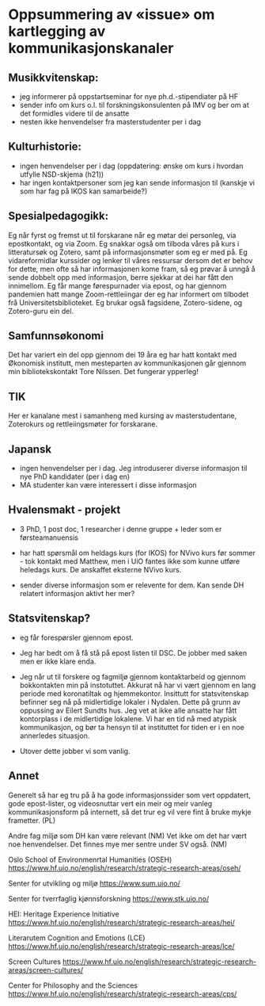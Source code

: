 # Oppsummering av «issue» om kartlegging av kommunikasjonskanaler

## Musikkvitenskap:

- jeg informerer på oppstartseminar for nye ph.d.-stipendiater på HF
- sender info om kurs o.l. til forskningskonsulenten på IMV og ber om at det formidles videre til de ansatte
- nesten ikke henvendelser fra masterstudenter per i dag

## Kulturhistorie:

- ingen henvendelser per i dag (oppdatering: ønske om kurs i hvordan utfylle NSD-skjema (h21))
- har ingen kontaktpersoner som jeg kan sende informasjon til (kanskje vi som har fag på IKOS kan samarbeide?)

## Spesialpedagogikk:

Eg når fyrst og fremst ut til forskarane når eg møtar dei personleg, via epostkontakt, og via Zoom. Eg snakkar også om tilboda våres på kurs i litteratursøk og Zotero, samt på informasjonsmøter som eg er med på. Eg vidareformidlar kurssider og lenker til våres ressursar dersom det er behov for dette, men ofte så har informasjonen kome fram, så eg prøvar å unngå å sende dobbelt opp med informasjon, berre sjekkar at dei har fått den innimellom. Eg får mange førespurnader via epost, og har gjennom pandemien hatt mange Zoom-rettleiingar der eg har informert om tilbodet frå Universitetsbiblioteket. Eg brukar også fagsidene, Zotero-sidene, og Zotero-guru ein del.

## Samfunnsøkonomi

Det har variert ein del opp gjennom dei 19 åra eg har hatt kontakt med Økonomisk institutt, men mesteparten av kommunikasjonen går gjennom min bibliotekskontakt Tore Nilssen. Det fungerar ypperleg!

## TIK

Her er kanalane mest i samanheng med kursing av masterstudentane, Zoterokurs og rettleiingsmøter for forskarane.

## Japansk

- ingen henvendelser per i dag. Jeg introduserer diverse informasjon til nye PhD kandidater (per i dag en)
- MA studenter kan være interessert i disse informasjon

## Hvalensmakt - projekt

- 3 PhD, 1 post doc, 1 researcher i denne gruppe + leder som er førsteamanuensis

- har hatt spørsmål om heldags kurs (for IKOS) for NVivo kurs før sommer - tok kontakt med Matthew, men i UiO fantes ikke som kunne utføre heledags kurs. De anskaffet eksterne NVivo kurs.
    
- sender diverse informasjon som er relevente for dem. Kan sende DH relatert informasjon aktivt her mer?


## Statsvitenskap?

- eg får forespørsler gjennom epost.
- Jeg har bedt om å få stå på epost listen til DSC. De jobber med saken men er ikke klare enda.

- Jeg når ut til forskere og fagmiljø gjennom kontaktarbeid og gjennom bokkontakten min på instotuttet. Akkurat nå har vi vært gjennom en lang periode med koronatiltak og hjemmekontor. Insittutt for statsvitenskap befinner seg nå på midlertidige lokaler i Nydalen. Dette på grunn av oppussing av Eilert Sundts hus. Jeg vet at ikke alle ansatte har fått kontorplass i de midlertidige lokalene. Vi har en tid nå med atypisk kommunikasjon, og bør ta hensyn til at instituttet for tiden er i en noe annerledes situasjon.

- Utover dette jobber vi som vanlig.


## Annet

Generelt så har eg tru på å ha gode informasjonssider som vert oppdatert, gode epost-lister, og videosnuttar vert ein meir og meir vanleg kommunikasjonsform på internett, så det trur eg vil vere fint å bruke mykje frametter. (PL)

Andre fag miljø som DH kan være relevant (NM)
Vet ikke om det har vært noe henvendelser. Det finnes mye mer sentre under SV også. (NM)

Oslo School of Environmenrtal Humanities (OSEH)
https://www.hf.uio.no/english/research/strategic-research-areas/oseh/

Senter for utvikling og miljø
https://www.sum.uio.no/

Senter for tverrfaglig kjønnsforskning
https://www.stk.uio.no/

HEI: Heritage Experience Initiative
https://www.hf.uio.no/english/research/strategic-research-areas/hei/

Literarutem Cognition and Emotions (LCE)
https://www.hf.uio.no/english/research/strategic-research-areas/lce/

Screen Cultures
https://www.hf.uio.no/english/research/strategic-research-areas/screen-cultures/

Center for Philosophy and the Sciences
https://www.hf.uio.no/english/research/strategic-research-areas/cps/



